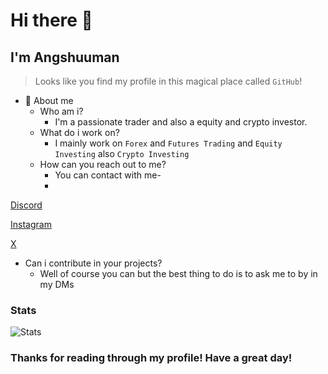 # Hi there 👋
## I'm Angshuuman

> Looks like you find my profile in this magical place called `GitHub`!

- 👤 About me 
  - Who am i?
    - I'm a passionate trader and
also a equity and crypto investor.
  - What do i work on?
    - I mainly work on `Forex` and `Futures Trading` and `Equity Investing` also `Crypto Investing`
  - How can you reach out to me?
    - You can contact with me-
    - 
[Discord](https://discord.gg/yqAGXbz)

[Instagram](https://instagram.com/traders_dan)

[X](https://x.com/heyyangshu)
  - Can i contribute in your projects?
    - Well of course you can but the best thing to do is to ask me to by in my DMs


### Stats

![Stats](https://github-readme-stats.vercel.app/api?username=RPGTheGreat&show_icons=true&theme=tokyonight&hide=["issues"])


### Thanks for reading through my profile! Have a great day!
